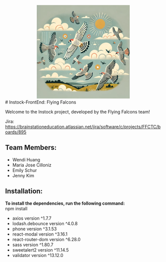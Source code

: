 <div align="center">
  <img src="./src/assets/Images/Flying-Falcons.png" alt="Flying Falcons" width="300"/>
</div>
# Instock-FrontEnd: Flying Falcons

Welcome to the Instock project, developed by the Flying Falcons team!

Jira: https://brainstationeducation.atlassian.net/jira/software/c/projects/FFCTC/boards/895

## Team Members:
- Wendi Huang
- Maria Jose Cilloniz
- Emily Schur
- Jenny Kim

## Installation:
**To install the dependencies, run the following command:**  
npm install
- axios version ^1.7.7
- lodash.debounce version ^4.0.8
- phone version ^3.1.53
- react-modal version ^3.16.1
- react-router-dom version ^6.28.0
- sass version ^1.80.7
- sweetalert2 version ^11.14.5
- validator version ^13.12.0
